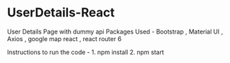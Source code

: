 # UserDetails-React
User Details Page with dummy api
Packages Used - Bootstrap , Material UI , Axios , google map react , react router 6

 Instructions to run the code - 1. npm install 2. npm start

